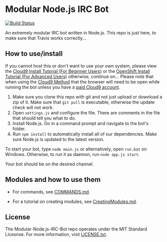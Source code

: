 # Modular Node.js IRC Bot

[![Build Status](https://travis-ci.org/Apexton/Modular-Node.js-IRC-Bot.svg?branch=master)](https://travis-ci.org/LifeMushroom/Modular-Node.js-IRC-Bot)

An extremely modular IRC bot written in Node.js. This repo is just here, to make sure that Travis works correctly...

## How to use/install

If you cannot host this or don't want to use your own system, please view the [Cloud9 Install Tutorial (For Beginner Users)](https://github.com/Apexton/Modular-Node.js-IRC-Bot/blob/master/Docs/Cloud9.md) or the [OpenShift Install Tutorial (For Advanced Users)](https://github.com/Apexton/Modular-Node.js-IRC-Bot/blob/master/Docs/OpenShift.md) otherwise, continue on... Please note that when using the [Cloud9 Method](https://github.com/Apexton/Modular-Node.js-IRC-Bot/blob/master/Docs/Cloud9.md) that the browser will need to be open while running the bot unless you have a [paid Cloud9 account](https://c9.io/pricing).

1. Make sure you clone this repo with git and not just upload or download a zip of it. Make sure that ```git pull``` is executable, otherwise the update check will not work.  
2. Open ```settings.js``` and configure the file. There are comments in the file that should tell you what to do.  
3. Install Node.js. Go in a command prompt and navigate to the bot's folder.  
4. Run ```npm install``` to automatically install all of our dependencies. Make sure Node.js is updated to the latest version.

To start your bot, type ```node main.js``` or alternatively, open ```run.bat``` on Windows. Otherwise, to run it as daemon, run ```node app.js start```.

Your bot should be on the desired channel.

## Modules and how to use them
- For commands, see [COMMANDS.md](https://github.com/Apexton/Modular-Node.js-IRC-Bot/blob/master/Docs/COMMANDS.md).

- For a tutorial on creating modules, see [CreatingModules.md](https://github.com/Apexton/Modular-Node.js-IRC-Bot/blob/master/Docs/CreatingModules.md).

## License

The Modular-Node.js-IRC-Bot repo operates under the MIT Standard Licesnse. For more information, visit [LICENSE.txt](https://github.com/Apexton/Modular-Node.js-IRC-Bot/blob/master/LICENSE.txt).
